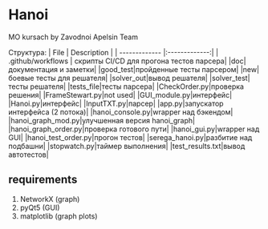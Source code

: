 # Hanoi

MO kursach by Zavodnoi Apelsin Team 

Структура:
| File        | Description  |
| ------------- |:-------------:| 
| .github/workflows | скрипты CI/CD для прогона тестов парсера|
|doc| документация и заметки|
|good_test|пройденные тесты парсером|
|new|боевые тесты для решателя|
|solver_out|вывод решателя|
|solver_test|тесты решателя|
|tests_file|тесты парсера|
|CheckOrder.py|проверка решения|
|FrameStewart.py|not used|
|GUI_module.py|интерфейс|
|Hanoi.py|интерфейс|
|InputTXT.py|парсер|
|app.py|запускатор интерфейса (2 потока)|
|hanoi_console.py|wrapper над бэкендом|
|hanoi_graph_mod.py|улучшенная версия hanoi_graph|
|hanoi_graph_order.py|проверка готового пути|
|hanoi_gui.py|wrapper над GUI|
|hanoi_test_order.py|прогон тестов|
|serega_hanoi.py|разбитие над подбашни|
|stopwatch.py|таймер выполнения|
|test_results.txt|вывод автотестов|


## requirements

1. NetworkX (graph)
2. pyQt5 (GUI)
3. matplotlib (graph plots)

